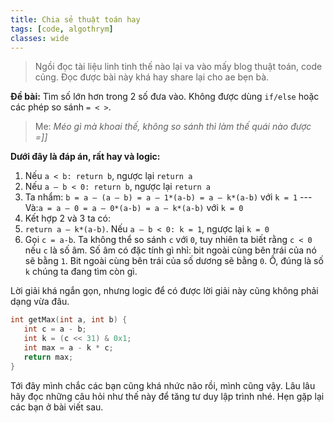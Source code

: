```yaml
---
title: Chia sẻ thuật toán hay
tags: [code, algothrym]
classes: wide
---
```


> Ngồi đọc tài liệu linh tinh thế nào lại va vào mấy blog thuật toán, code củng. Đọc được bài này khá hay share lại cho ae bẹn bà.

**Đề bài:** Tìm số lớn hơn trong 2 số đưa vào. Không được dùng `if/else` hoặc các phép so sánh `= < >`.

> Me: _Méo gì mà khoai thế, không so sánh thì làm thế quái nào được =]]_

**Dưới đây là đáp án, rất hay và logic:**

1. Nếu `a < b: return b`, ngược lại `return a`
2. Nếu `a – b < 0: return b`, ngược lại `return a`
3. Ta nhẩm: 
`b = a – (a – b) = a – 1*(a-b) = a – k*(a-b)` với `k = 1` --- Và:`a = a – 0 = a – 0*(a-b) = a – k*(a-b)` với `k = 0`
4. Kết hợp 2 và 3 ta có:
5. `return a – k*(a-b)`. Nếu `a – b < 0: k = 1`, ngược lại `k = 0`
6. Gọi `c = a-b`. Ta không thể so sánh `c` với `0`, tuy nhiên ta biết rằng `c < 0` nếu `c` là số âm. Số âm có đặc tính gì nhỉ: bit ngoài cùng bên trái của nó sẽ bằng `1`. Bit ngoài cùng bên trái của số dương sẽ bằng `0`. Ồ, đúng là số `k` chúng ta đang tìm còn gì.

Lời giải khá ngắn gọn, nhưng logic để có được lời giải này cũng không phải dạng vừa đâu.

```c
int getMax(int a, int b) {
   int c = a - b;
   int k = (c << 31) & 0x1;
   int max = a - k * c;
   return max;
}
```

Tới đây mình chắc các bạn cũng khá nhức não rồi, mình cũng vậy. Lâu lâu hãy đọc những câu hỏi như thế này để tăng tư duy lập trình nhé. Hẹn gặp lại các bạn ở bài viết sau.
